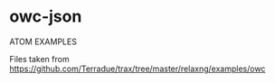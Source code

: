 owc-json
========
ATOM EXAMPLES 

Files taken from 
https://github.com/Terradue/trax/tree/master/relaxng/examples/owc


